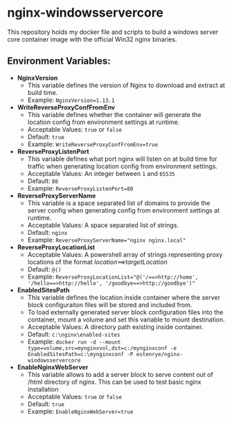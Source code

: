 # nginx-windowsservercore
This repository holds my docker file and scripts to build a windows server core container image with the official Win32 nginx binaries.

## Environment Variables:
* **NginxVersion**
    * This variable defines the version of Nginx to download and extract at build time.
    * Example: `NginxVersion=1.13.1`
* **WriteReverseProxyConfFromEnv**
    * This variable defines whether the container will generate the location config from environment settings at runtime.
    * Acceptable Values: `true` or `false`
    * Default: `true`
    * Example: `WriteReverseProxyConfFromEnv=true`
* **ReverseProxyListenPort**
    * This variable defines what port nginx will listen on at build time for traffic when generating location config from environment settings.
    * Acceptable Values: An integer between `1` and `65535`
    * Default: `80`
    * Example: `ReverseProxyListenPort=80`
* **ReverseProxyServerName**
    * This variable is a space separated list of domains to provide the server config when generating config from environment settings at runtime.
    * Acceptable Values: A space separated list of strings.
    * Default: `nginx`
    * Example: `ReverseProxyServerName="nginx nginx.local"`
* **ReverseProxyLocationList**
    * Acceptable Values: A powershell array of strings representing proxy locations of the format *location==>targetLocation*
    * Default: `@()`
    * Example: `ReverseProxyLocationList="@('/==>http://home', '/hello==>http://hello', '/goodbye==>http://goodbye')"`
* **EnabledSitesPath**
    * This variable defines the location inside container where the server block configuraiton files will be stored and included from.
    * To load externally generated server block configuration files into the container, mount a volume and set this variable to mount destination.
    * Acceptable Values: A directory path existing inside container.
	* Default: `c:\nginx\enabled-sites`
	* Example: `docker run -d --mount type=volume,src=mynginxvol,dst=c:/mynginxconf -e EnabledSitesPath=c:\mynginxconf -P estenrye/nginx-windowsservercore`	
* **EnableNginxWebServer**
    * This variable allows to add a server block to serve content out of /html directory of nginx. This can be used to test basic nginx installation
	* Acceptable Values: `true` or `false`
    * Default: `true`
    * Example: `EnableNginxWebServer=true`
